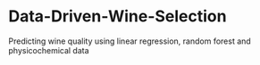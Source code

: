 # Data-Driven-Wine-Selection
Predicting wine quality using linear regression, random forest and physicochemical data
